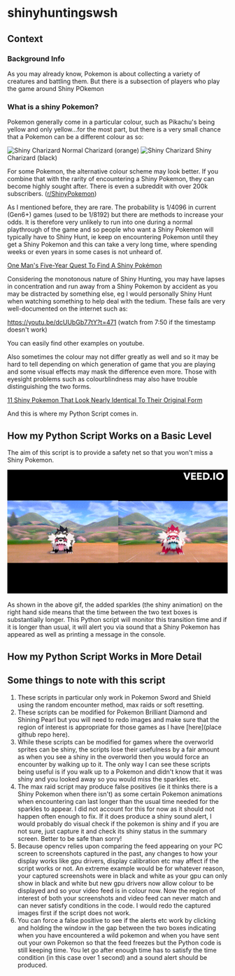 # shinyhuntingswsh

## Context

### Background Info
As you may already know, Pokemon is about collecting a variety of creatures and battling them. But there is a subsection of players who play the game around Shiny POkemon

### What is a shiny Pokemon?

Pokemon generally come in a particular colour, such as Pikachu's being yellow and only yellow...for the most part, but there is a very small chance that a Pokemon can be a different colour as so:


<img src="https://archives.bulbagarden.net/media/upload/thumb/5/56/Spr_7p_006.png/600px-Spr_7p_006.png" alt="Shiny Charizard" width ="400" height=auto title="Shiny Charizard"> 
Normal Charizard (orange)



<img src="https://archives.bulbagarden.net/media/upload/thumb/6/63/Spr_7p_006_s.png/400px-Spr_7p_006_s.png" alt="Shiny Charizard" width ="400" height=auto title="Shiny Charizard">
Shiny Charizard (black)

For some Pokemon, the alternative colour scheme may look better. If you combine that with the rarity of encountering a Shiny Pokemon, they can become highly sought after. There is even a subreddit with over 200k subscribers. ([r/ShinyPokemon](https://www.reddit.com/r/ShinyPokemon/))

As I mentioned before, they are rare. The probability is 1/4096 in current (Gen6+) games (used to be 1/8192) but there are methods to increase your odds. It is therefore very unlikely to run into one during a normal playthrough of the game and so people who want a Shiny Pokemon will typically have to Shiny Hunt, ie keep on encountering Pokemon until they get a Shiny Pokemon and this can take a very long time, where spending weeks or even years in some cases is not unheard of.

[One Man's Five-Year Quest To Find A Shiny Pokémon](https://kotaku.com/one-mans-five-year-quest-to-find-a-shiny-pokemon-1603763304)

Considering the monotonous nature of Shiny Hunting, you may have lapses in concentration and run away from a Shiny Pokemon by accident as you may be distracted by something else, eg I would personally Shiny Hunt when watching something to help deal with the tedium. These fails are very well-documented on the internet such as:

https://youtu.be/dcUUbGb77tY?t=471 (watch from 7:50 if the timestamp doesn't work)

You can easily find other examples on youtube.

Also sometimes the colour may not differ greatly as well and so it may be hard to tell depending on which generation of game that you are playing and some visual effects may mask the difference even more. Those with eyesight problems such as colourblindness may also have trouble distinguishing the two forms.

[11 Shiny Pokemon That Look Nearly Identical To Their Original Form](https://www.thegamer.com/shiny-pokemon-original-design/)

And this is where my Python Script comes in.

## How my Python Script Works on a Basic Level

The aim of this script is to provide a safety net so that you won't miss a Shiny Pokemon.

![](https://github.com/calvin2601/shinyhuntingswsh/blob/main/normalshinycomparison.gif)


As shown in the above gif, the added sparkles (the shiny animation) on the right hand side means that the time between the two text boxes is substantially longer. This Python script will monitor this transition time and if it is longer than usual, it will alert you via sound that a Shiny Pokemon has appeared as well as printing a message in the console.

## How my Python Script Works in More Detail



## Some things to note with this script

1. These scripts in particular only work in Pokemon Sword and Shield using the random encounter method, max raids or soft resetting.
2. These scripts can be modified for Pokemon Brilliant Diamond and Shining Pearl but you will need to redo images and make sure that the region of interest is appropriate for those games as I have [here](place github repo here).
3. While these scripts can be modified for games where the overworld sprites can be shiny, the scripts lose their usefulness by a fair amount as when you see a shiny in the overworld then you would force an encounter by walking up to it. The only way I can see these scripts being useful is if you walk up to a Pokemon and didn't know that it was shiny and you looked away so you would miss the sparkles etc.
4. The max raid script may produce false positives (ie it thinks there is a Shiny Pokemon when there isn't) as some certain Pokemon animations when encountering can last longer than the usual time needed for the sparkles to appear. I did not account for this for now as it should not happen often enough to fix. If it does produce a shiny sound alert, I would probably do visual check if the pokemon is shiny and if you are not sure, just capture it and check its shiny status in the summary screen. Better to be safe than sorry!
5. Because opencv relies upon comparing the feed appearing on your PC screen to screenshots captured in the past, any changes to how your display works like gpu drivers, display calibration etc may affect if the script works or not. An extreme example would be for whatever reason, your captured screenshots were in black and white as your gpu can only show in black and white but new gpu drivers now allow colour to be displayed and so your video feed is in colour now. Now the region of interest of both your screenshots and video feed can never match and can never satisfy conditions in the code. I would redo the captured images first if the script does not work.
6. You can force a false positive to see if the alerts etc work by clicking and holding the window in the gap between the two boxes indicating when you have encountered a wild pokemon and when you have sent out your own Pokemon so that the feed freezes but the Python code is still keeping time. You let go after enough time has to satisfy the time condition (in this case over 1 second) and a sound alert should be produced.




